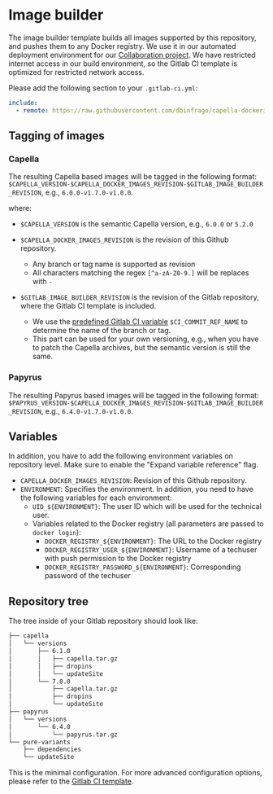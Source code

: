 <!--
 ~ SPDX-FileCopyrightText: Copyright DB InfraGO AG and contributors
 ~ SPDX-License-Identifier: Apache-2.0
 -->

# Image builder

The image builder template builds all images supported by this repository, and pushes them to any Docker
registry. We use it in our automated deployment environment for our
[Collaboration project](https://github.com/dbinfrago/capella-collab-manager). We
have restricted internet access in our build environment, so the Gitlab CI
template is optimized for restricted network access.

Please add the following section to your `.gitlab-ci.yml`:

```yaml
include:
  - remote: https://raw.githubusercontent.com/dbinfrago/capella-dockerimages/${CAPELLA_DOCKER_IMAGES_REVISION}/ci-templates/gitlab/image-builder.yml
```

## Tagging of images

### Capella

The resulting Capella based images will be tagged in the following format:
`$CAPELLA_VERSION-$CAPELLA_DOCKER_IMAGES_REVISION-$GITLAB_IMAGE_BUILDER_REVISION`,
e.g., `6.0.0-v1.7.0-v1.0.0`.

where:

- `$CAPELLA_VERSION` is the semantic Capella version, e.g., `6.0.0` or `5.2.0`
- `$CAPELLA_DOCKER_IMAGES_REVISION` is the revision of this Github repository.

  - Any branch or tag name is supported as revision
  - All characters matching the regex `[^a-zA-Z0-9.]` will be replaces with `-`

- `$GITLAB_IMAGE_BUILDER_REVISION` is the revision of the Gitlab repository,
  where the Gitlab CI template is included.

  - We use the
    [predefined Gitlab CI variable](https://docs.gitlab.com/ee/ci/variables/predefined_variables.html)
    `$CI_COMMIT_REF_NAME` to determine the name of the branch or tag.
  - This part can be used for your own versioning, e.g., when you have to patch
    the Capella archives, but the semantic version is still the same.

### Papyrus

The resulting Papyrus based images will be tagged in the following format:
`$PAPYRUS_VERSION-$CAPELLA_DOCKER_IMAGES_REVISION-$GITLAB_IMAGE_BUILDER_REVISION`,
e.g., `6.4.0-v1.7.0-v1.0.0`.

## Variables

In addition, you have to add the following environment variables on repository
level. Make sure to enable the "Expand variable reference" flag.

- `CAPELLA_DOCKER_IMAGES_REVISION`: Revision of this Github repository.
- `ENVIRONMENT`: Specifies the environment. In addition, you need to have the
  following variables for each environment:
  - `UID_${ENVIRONMENT}`: The user ID which will be used for the technical
    user.
  - Variables related to the Docker registry (all parameters are passed to
    `docker login`):
    - `DOCKER_REGISTRY_${ENVIRONMENT}`: The URL to the Docker registry
    - `DOCKER_REGISTRY_USER_${ENVIRONMENT}`: Username of a techuser with push
      permission to the Docker registry
    - `DOCKER_REGISTRY_PASSWORD_${ENVIRONMENT}`: Corresponding password of the
      techuser

## Repository tree

The tree inside of your Gitlab repository should look like:

```zsh
├── capella
│   └── versions
│       ├── 6.1.0
│       │   ├── capella.tar.gz
│       │   ├── dropins
│       │   └── updateSite
│       └── 7.0.0
│           ├── capella.tar.gz
│           ├── dropins
│           └── updateSite
├── papyrus
│   └── versions
│       └── 6.4.0
│           └── papyrus.tar.gz
└── pure-variants
    ├── dependencies
    └── updateSite
```

This is the minimal configuration. For more advanced configuration options,
please refer to the
[Gitlab CI template](https://github.com/dbinfrago/capella-dockerimages/blob/main/ci-templates/gitlab/image-builder.yml).
